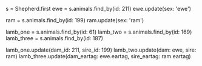 s = Shepherd.first
ewe = s.animals.find_by(id: 211)
ewe.update(sex: 'ewe')

ram = s.animals.find_by(id: 199)
ram.update(sex: 'ram')

lamb_one = s.animals.find_by(id: 61)
lamb_two = s.animals.find_by(id: 169)
lamb_three = s.animals.find_by(id: 187)

lamb_one.update(dam_id: 211, sire_id: 199)
lamb_two.update(dam: ewe, sire: ram)
lamb_three.update(dam_eartag: ewe.eartag, sire_eartag: ram.eartag)
